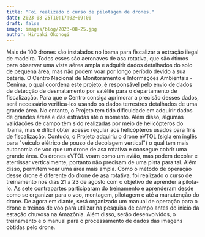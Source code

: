 ```yaml
---
title: "Foi realizado o curso de pilotagem de drones."
date: 2023-08-25T10:17:02+09:00
draft: false
image: images/blog/2023-08-25.jpg
author: Hiroaki Okonogi
---
```



Mais de 100 drones são instalados no Ibama para fiscalizar a extração ilegal de madeira. <!--more-->
Todos esses são aeronaves de asa rotativa, que são ótimos para observar uma vista aérea ampla e adquirir dados detalhados do solo de pequena área, mas não podem voar por longo período devido a sua bateria.
O Centro Nacional de Monitoramento e Informações Ambientais - Cenima, o qual coordena este projeto, é responsável pelo envio de dados de detecção de desmatamento por satélite para o departamento de fiscalização. Para que o Centro consiga aprimorar a precisão desses dados, será necessário verifica-los usando os dados terrestres detalhados de uma grande área.
No entanto, o Projeto tem tido dificuldade em adquirir dados de grandes áreas e das estradas até o momento. Além disso, algumas validações de campo têm sido realizadas por meio de helicópteros do Ibama, mas é difícil obter acesso regular aos helicópteros usados para fins de fiscalização.
Contudo, o Projeto adquiriu o drone eVTOL (sigla em inglês para "veículo elétrico de pouso de decolagem vertical") o qual tem mais autonomia de voo que um drone de asa rotativa e consegue cobrir uma grande área. Os drones eVTOL voam como um avião, mas podem decolar e aterrissar verticalmente, portanto não precisam de uma pista para tal. Além disso, permitem voar uma área mais ampla.
Como o método de operação desse drone é diferente do drone de asa rotativa, foi realizado o curso de treinamento nos dias 21 a 23 de agosto com o objetivo de aprender a pilotá-lo.
As sete contrapartes participaram do treinamento e aprenderam desde como se organizar para o voo, montagem, pilotagem e até a manutenção do drone. De agora em diante, será organizado um manual de operação para o drone e treinos de voo para utilizar na pesquisa de campo antes do início da estação chuvosa na Amazônia.
Além disso, serão desenvolvidos, o treinamento e o manual para o processamento de dados das imagens obtidas pelo drone.
